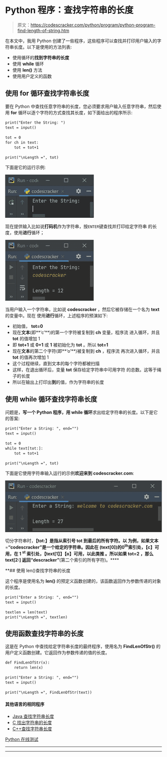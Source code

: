 # Python 程序：查找字符串的长度

> 原文：<https://codescracker.com/python/program/python-program-find-length-of-string.htm>

在本文中，我用 Python 创建了一些程序，这些程序可以查找并打印用户输入的字符串长度。以下是使用的方法列表:

*   使用循环的**找到字符串的长度**
*   使用 **while** 循环
*   使用 **len()** 方法
*   使用用户定义的函数

## 使用 for 循环查找字符串长度

要在 Python 中查找任意字符串的长度，您必须要求用户输入任意字符串，然后使用 **for** 循环以逐个字符的方式查找其长度，如下面给出的程序所示:

```
print("Enter the String: ")
text = input()

tot = 0
for ch in text:
    tot = tot+1

print("\nLength =", tot)
```

下面是它的运行示例:

![find length of string python](img/656a0f36109b60efc67a01f2983df132.png)

现在提供输入比如说**打码机**作为字符串，按`ENTER`键查找并打印给定字符串 的长度，使用**进行**循环；

![length of string program python](img/51592c002f9de331d3bd537eec3f0b76.png)

当用户输入一个字符串，比如说 **codescracker** ，然后它被存储在一个名为 **text** 的变量中。现在 使用**进行**循环，上述程序的预演如下:

*   初始值， **tot=0**
*   现在**文本**(即**‘c’**)的第一个字符被复制到 **ch** 变量，程序流 进入循环，并且 **tot** 的值增加 1
*   即 **tot+1** 或 **0+1** 或 **1** 被初始化为 **tot** 。所以 **tot=1**
*   现在**文本**的第二个字符(即**‘o’**)被复制到 **ch** ，程序流 再次进入循环，并且 **tot** 的值再次增加 1
*   这个过程继续，直到文本的每个字符都被扫描
*   这样，在退出循环后，变量 **tot** 保存给定字符串中可用字符 的总数。这等于绳子的长度
*   所以在输出上打印出**到**的值，作为字符串的长度

## 使用 while 循环查找字符串长度

问题是，**写一个 Python 程序，用 while 循环**求出给定字符串的长度。以下是它的答案:

```
print("Enter a String: ", end="")
text = input()

tot = 0
while text[tot:]:
    tot = tot+1

print("\nLength =", tot)
```

下面是它使用字符串输入运行的示例**欢迎来到 codescracker.com**:

![python find length of string](img/40d97b53c33e20521c6f9982232e8c11.png)

切分字符串时，**【tot:】**是指从索引号 **tot** 到最后的所有字符。以 为例，如果**文本**=**“codescracker”**是一个给定的字符串。因此在 **(text[0])的**0<sup>th</sup>**索引处，**【c】**可用，在 **1 <sup>st</sup>** 索引处，**【text[1】】【o】可用，以此类推 。所以如果 **tot=2** ，那么 **text[2:]** 返回**“descracker”**(第二个索引的所有字符)。****

 **## 使用 len()查找字符串的长度

这个程序是使用名为 **len()** 的预定义函数创建的，该函数返回作为参数传递的对象的长度。

```
print("Enter a String: ", end="")
text = input()

textlen = len(text)
print("\nLength =", textlen)
```

## 使用函数查找字符串的长度

这是在 Python 中查找给定字符串长度的最终程序，使用名为 **FindLenOfStr()** 的用户定义函数创建。它返回作为参数传递的值的长度。

```
def FindLenOfStr(x):
    return len(x)

print("Enter a String: ", end="")
text = input()

print("\nLength =", FindLenOfStr(text))
```

#### 其他语言的相同程序

*   [Java 查找字符串长度](/java/program/java-program-find-length-of-string.htm)
*   [C 找出字符串的长度](/c/program/c-program-find-length-of-string.htm)
*   [C++查找字符串长度](/cpp/program/cpp-program-find-length-of-string.htm)

[Python 在线测试](/exam/showtest.php?subid=10)

* * *

* * ***